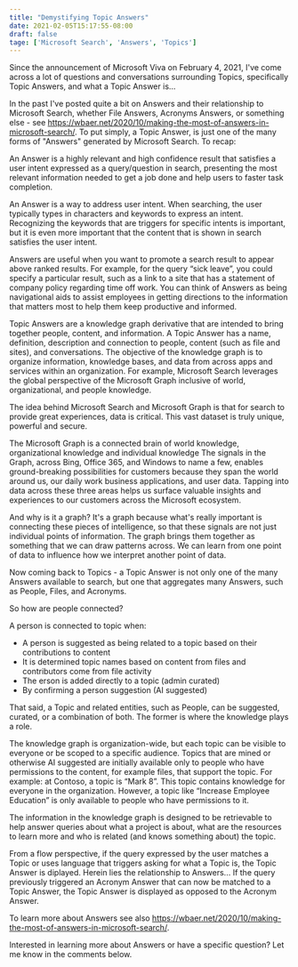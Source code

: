 ```yaml
---
title: "Demystifying Topic Answers"
date: 2021-02-05T15:17:55-08:00
draft: false
tage: ['Microsoft Search', 'Answers', 'Topics']
---
```


Since the announcement of Microsoft Viva on February 4, 2021, I've come across a lot of questions and conversations surrounding Topics, specifically Topic Answers, and what a Topic Answer is...

In the past I've posted quite a bit on Answers and their relationship to Microsoft Search, whether File Answers, Acronyms Answers, or something else - see https://wbaer.net/2020/10/making-the-most-of-answers-in-microsoft-search/.  To put simply, a Topic Answer, is just one of the many forms of "Answers" generated by Microsoft Search.  To recap:

An Answer is a highly relevant and high confidence result that satisfies a user intent expressed as a query/question in search, presenting the most relevant information needed to get a job done and help users to faster task completion.

An Answer is a way to address user intent. When searching, the user typically types in characters and keywords to express an intent. Recognizing the keywords that are triggers for specific intents is important, but it is even more important that the content that is shown in search satisfies the user intent.  

Answers are useful when you want to promote a search result to appear above ranked results. For example, for the query “sick leave”, you could specify a particular result, such as a link to a site that has a statement of company policy regarding time off work.  You can think of Answers as being navigational aids to assist employees in getting directions to the information that matters most to help them keep productive and informed.

Topic Answers are a knowledge graph derivative that are intended to bring together people, content, and information.  A Topic Answer has a name, definition, description and connection to people, content (such as file and sites), and conversations.  The objective of the knowledge graph is to organize information, knowledge bases, and data from across apps and services within an organization.  For example, Microsoft Search leverages the global perspective of the Microsoft Graph inclusive of world, organizational, and people knowledge.

The idea behind Microsoft Search and Microsoft Graph is that for search to provide great experiences, data is critical. This vast dataset is truly unique, powerful and secure.

The Microsoft Graph is a connected brain of world knowledge, organizational knowledge and individual knowledge
The signals in the Graph, across Bing, Office 365, and Windows to name a few, enables ground-breaking possibilities for customers because they span the world around us, our daily work business applications, and user data. Tapping into data across these three areas helps us surface valuable insights and experiences to our customers across the Microsoft ecosystem.

And why is it a graph? It's a graph because what's really important is connecting these pieces of intelligence, so that these signals are not just individual points of information. The graph brings them together as something that we can draw patterns across. We can learn from one point of data to influence how we interpret another point of data. 

Now coming back to Topics - a Topic Answer is not only one of the many Answers available to search, but one that aggregates many Answers, such as People, Files, and Acronyms.

So how are people connected?

A person is connected to topic when: 

- A person is suggested as being related to a topic based on their contributions to content 
- It is determined topic names based on content from files and contributors come from file activity
- The erson is added directly to a topic (admin curated)
- By confirming a person suggestion (AI suggested)

That said, a Topic and related entities, such as People, can be suggested, curated, or a combination of both.  The former is where the knowledge plays a role.

The knowledge graph is organization-wide, but each topic can be visible to everyone or be scoped to a specific audience. Topics that are mined or otherwise AI suggested are initially available only to people who have permissions to the content, for example files, that support the topic. For example: at Contoso, a topic is “Mark 8”. This topic contains knowledge for everyone in the organization. However, a topic like “Increase Employee Education” is only available to people who have permissions to it. 

The information in the knowledge graph is designed to be retrievable to help answer queries about what a project is about, what are the resources to learn more and who is related (and knows something about) the topic. 

From a flow perspective, if the query expressed by the user matches a Topic or uses language that triggers asking for what a Topic is, the Topic Answer is diplayed.  Herein lies the relationship to Answers...  If the query previously triggered an Acronym Answer that can now be matched to a Topic Answer, the Topic Answer is displayed as opposed to the Acronym Answer.

To learn more about Answers see also https://wbaer.net/2020/10/making-the-most-of-answers-in-microsoft-search/.

Interested in learning more about Answers or have a specific question?  Let me know in the comments below.